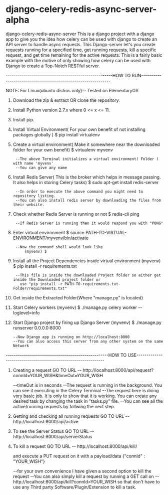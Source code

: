 # django-celery-redis-async-server-alpha
django-celery-redis-async-server  This is a django project with a django app to give you the idea how celery can be used with django to create an API server to handle async requests. This Django-server let's you create requests running for a specified time, get running requests, kill a specific request, and get time remaining for the active requests. This is a fairly basic example with the motive of only showing how celery can be used with Django to create a Top-Notch RESTful server.


-----------------------------------------------------HOW TO RUN--------------------------------------------------------------

NOTE: For Linux(ubuntu distros only)-- Tested on ElementaryOS

1. Download the zip & extract OR clone the repository.

2. Install Python version 2.7.x where 0 <= x <= 11.

3. Install pip.

4. Install Virtual Environment( For your own benefit of not installing packages globally )
		$ pip install virtualenv

5. Create a virtual environment( Make it somewhere near the downloaded folder for your own benefit)
		$ virtualenv myvenv

		--The above Terminal initializes a virtual environment( Folder ) with name 'myvenv'
		--You can give any name

6. Install Redis Server( This is the broker which helps in message passing. It also helps in storing Celery tasks)
		$ sudo apt-get install redis-server

		--In order to execute the above command you might need to repository listing.
		--You can also install redis server by downloading the files from their website.

7. Check whether Redis Server is running or not
		$ redis-cli ping

		--If Redis Server is running then it would respond you with "PONG"

8. Enter virtual environment
		$ source PATH-TO-VIRTUAL-ENVIRONMENT/myvenv/bin/activate

		--Now the command shell would look like
			(myvenv) $

9. Install all the Project Dependencies inside virtual environment
		(myvenv) $ pip install -r requirements.txt

		--This file is inside the downloaded Project folder so either get inside the Downloaded project folder or
		  use "pip install -r PATH-TO-requirements.txt-Folder/requirements.txt"

10. Get inside the Extracted Folder(Where "manage.py" is located)

11. Start Celery workers
		(myvenv) $ ./manage.py celery worker --loglevel=info

12. Start Django project by firing up Django Server
		(myvenv) $ ./manage.py runserver 0.0.0.0:8000

		--Now Django app is running on http://localhost:8000
		--You can also access this server from any other system on the same Network


---------------------------------------------------HOW TO USE--------------------------------------------------------------

1. Creating a request
	GO TO URL -- http://localhost:8000/api/request?connId=YOUR_WISH&timeOut=YOUR_WISH

	--timeOut is in seconds
	--The request is running in the background. You can see it executing in the Celery Terminal
	--The request here is doing very basic job. It is only to show that it is working. You can create any desired task by 
	  changing the task in "tasks.py" file.
	--You can see all the active/running requests by follwing the next step.

2. 	Getting and checking all running requests
	 GO TO URL -- http://localhost:8000/api/active

3.  To see the Server Status
	 GO TO URL -- http://localhost:8000/api/serverStatus

4.  To kill a request
	 GO TO URL -- http://localhost:8000/api/kill/

	 and execute a PUT request on it with a payload/data {"connId" : "YOUR_WISH"}


	 --for your own convenience I have given a second option to kill the request
	 --You can also simply kill a request by running a GET call on -- http://localhost:8000/api/kill?connId=YOUR_WISH
	   so that don't have to use any Third party Software/Plugin/Extension to kill a task. 
